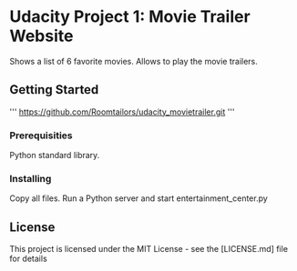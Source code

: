 # Udacity Project 1: Movie Trailer Website

Shows a list of 6 favorite movies. Allows to play the movie trailers.

## Getting Started

'''
https://github.com/Roomtailors/udacity_movietrailer.git
'''

### Prerequisities

Python standard library.

### Installing

Copy all files. Run a Python server and start entertainment_center.py

## License

This project is licensed under the MIT License - see the [LICENSE.md] file for details
